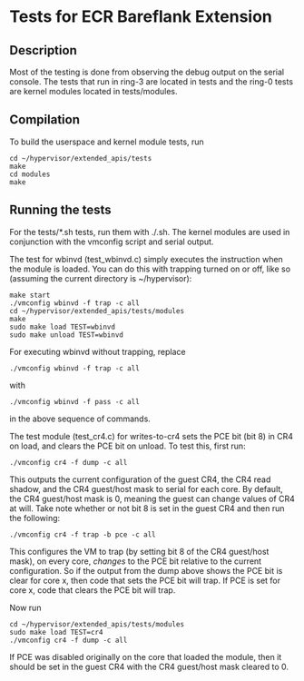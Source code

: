 # Tests for ECR Bareflank Extension

## Description
Most of the testing is done from observing the debug output
on the serial console.  The tests that run in ring-3 are located
in tests and the ring-0 tests are kernel modules located in tests/modules.

## Compilation
To build the userspace and kernel module tests, run

```
cd ~/hypervisor/extended_apis/tests
make
cd modules
make
```

## Running the tests
For the tests/*.sh tests, run them with ./<test>.sh.  The kernel modules
are used in conjunction with the vmconfig script and serial output.

The test for wbinvd (test_wbinvd.c) simply executes the instruction
when the module is loaded.  You can do this with trapping turned on
or off, like so (assuming the current directory is ~/hypervisor):

```
make start
./vmconfig wbinvd -f trap -c all
cd ~/hypervisor/extended_apis/tests/modules
make
sudo make load TEST=wbinvd
sudo make unload TEST=wbinvd
```

For executing wbinvd without trapping, replace
```
./vmconfig wbinvd -f trap -c all
```
with
```
./vmconfig wbinvd -f pass -c all
```
in the above sequence of commands.

The test module (test_cr4.c) for writes-to-cr4 sets the PCE bit
(bit 8) in CR4 on load, and clears the PCE bit on unload. To test
this, first run:
```
./vmconfig cr4 -f dump -c all
```
This outputs the current configuration of the guest CR4, the
CR4 read shadow, and the CR4 guest/host mask to serial for each core.
By default, the CR4 guest/host mask is 0, meaning the guest can change
values of CR4 at will.  Take note whether or not bit 8 is set
in the guest CR4 and then run the following:
```
./vmconfig cr4 -f trap -b pce -c all
```
This configures the VM to trap (by setting bit 8 of the CR4 guest/host
mask), on every core, *changes* to the PCE bit relative to the current
configuration.  So if the output from the dump above shows the PCE bit
is clear for core x, then code that sets the PCE bit will trap. If
PCE is set for core x, code that clears the PCE bit will trap.

Now run
```
cd ~/hypervisor/extended_apis/tests/modules
sudo make load TEST=cr4
./vmconfig cr4 -f dump -c all
```
If PCE was disabled originally on the core that loaded the module, then
it should be set in the guest CR4 with the CR4 guest/host mask cleared to 0.
